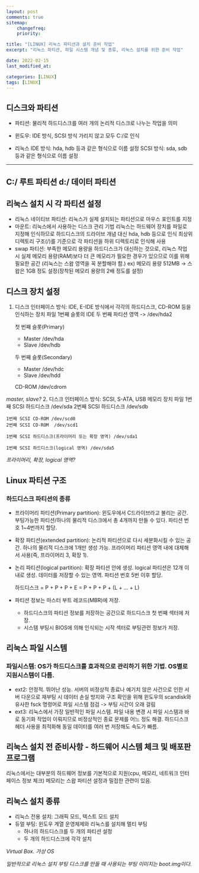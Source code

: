 ```yaml
---
layout: post
comments: true
sitemap:
    changefreq:
    priority:

title: "[LINUX] 리눅스 파티션과 설치 준비 작업"
excerpt: "리눅스 파티션, 파일 시스템 개념 및 종류, 리눅스 설치를 위한 준비 작업"

date: 2022-02-15
last_modified_at: 

categories: [LINUX]
tags: [LINUX]
---
```


## 디스크와 파티션
* 파티션: 물리적 하드디스크를 여러 개의 논리적 디스크로 나누는 작업을 의미

* 윈도우: IDE 방식, SCSI 방식 가리지 않고 모두 C:/로 인식
* 리눅스
    IDE 방식: hda, hdb 등과 같은 형식으로 이름 설정
    SCSI 방식: sda, sdb 등과 같은 형식으로 이름 설정

---
C:/ 루트 파티션
d:/ 데이터 파티션
---

## 리눅스 설치 시 각 파티션 설정
* 리눅스 네이티브 파티션: 리눅스가 실제 설치되는 파티션으로 마우스 포인트를 지정
* 마운트: 리눅스에서 사용하는 디스크 관리 기법
    리눅스는 하드웨어 장치를 파일로 지정해 인식하므로 하드디스크의 드라이브 개념 대신 hda, hdb 등으로 인식
    최상위 디렉토리 구조(/)를 기준으로 각 파티션을 하위 디렉토리로 인식해 사용
* swap 파티션: 부족한 메모리 용량을 하드디스크가 대신하는 것으로, 리눅스 작업 시 실제 메모리 용량(RAM)보다 더 큰 메모리가 필요한 경우가 있으므로 이를 위해 필요한 공간 (리눅스는 스왑 영역을 꼭 분할해야 함.)
ex) 메모리 용량 512MB -> 스왑은 1GB 정도 설정(장착된 메모리 용량의 2배 정도를 설정)

## 디스크 장치 설정
1. 디스크 인터페이스 방식: IDE, E-IDE 방식에서 각각의 하드디스크, CD-ROM 등을 인식하는 장치 파일
    1번째 슬롯의 IDE 두 번째 파티션 영역 -> /dev/hda2

    첫 번째 슬롯(Primary)
    - Master /dev/hda
    - Slave /dev/hdb

    두 번째 슬롯(Secondary)
    - Master /dev/hdc
    - Slave /dev/hdd

    CD-ROM /dev/cdrom

_master, slave?_
2. 디스크 인터페이스 방식: SCSI, S-ATA, USB 메모리 장치 파일
    1번째 SCSI 하드디스크 /dev/sda
    2번째 SCSI 하드디스크 /dev/sdb

    1번째 SCSI CD-ROM /dev/scd0
    2번째 SCSI CD-ROM  /dev/scd1

    1번째 SCSI 하드디스크(프라이머리 또는 확장 영역) /dev/sda1

    1번째 SCSI 하드디스크(logical 영역) /dev/sda5

_프라이머리, 확장, logical 영역?_

## Linux 파티션 구조
### 하드디스크 파티션의 종류
* 프라이머리 파티션(Primary partition): 윈도우에서 C드라이브라고 불리는 공간. 부팅가능한 파티션/하나의 물리적 디스크에서 총 4개까지 만들 수 있다. 파티션 번호 1~4번까지 할당.
* 확장 파티션(extended partition): 논리적 파티션으로 다시 세분화시킬 수 있는 공간. 하나의 물리적 디스크에 1개만 생성 가능. 프라이머리 파티션 영역 내에 대체해서 사용(즉, 프라이머리 3, 확장 1).
* 논리 파티션(logical partition): 확장 파티션 안에 생성. logical 파티션은 12개 이내로 생성. 데이터를 저장할 수 있는 영역. 파티션 번호 5번 이후 할당.

    하드디스크 = P + P + P + E = P + P + P + (L + ... + L)

* 파티션 정보는 마스터 부트 레코드(MBR)에 저장.
    - 하드디스크의 파티션 정보를 저장하는 공간으로 하드디스크 첫 번째 섹터에 저장.
    - 시스템 부팅시 BIOS에 의해 인식되는 시작 섹터로 부팅관련 정보가 저장.

## 리눅스 파일 시스템
### 파일시스템: OS가 하드디스크를 효과적으로 관리하기 위한 기법. OS별로 지원시스템이 다름.
* ext2: 안정적. 뛰어난 성능. 서버의 비정상적 종료나 예기치 않은 사건으로 인한 서버 다운으로 재부팅 시 데이터 손실 방지와 구조 확인을 위해 윈도우의 scandisk와 유사한 fsck 명령어로 파일 시스템 점검 -> 부팅 시간이 오래 걸림
* ext3: 리눅스에서 가장 일반적인 파일 시스템. 파일 내용 변경 시 파일 시스템과 바로 동기화 작업이 이뤄지므로 비정상적인 종료 문제를 어느 정도 해결. 하드디스크 헤더 사용을 최적화해 동일 데이터를 여러 번 저장해도 속도가 빠름.

## 리눅스 설치 전 준비사항 - 하드웨어 시스템 체크 및 배포판 프로그램
리눅스에서는 대부분의 하드웨어 정보를 기본적으로 지원(cpu, 메모리, 네트워크 인터페이스 정보 체크)
메모리는 스왑 파티션 설정과 밀접한 관련이 있음.

## 리눅스 설치 종류
* 리눅스 전용 설치: 그래픽 모드, 텍스트 모드 설치
* 듀얼 부팅: 윈도우 계열 운영체제와 리눅스를 설치해 멀티 부팅
    - 하나의 하드디스크를 두 개의 파티션 설정
    - 두 개의 하드디스크에 각각 설치

_Virtual Box. 가상 OS_

_일반적으로 리눅스 설치 부팅 디스크를 만들 때 사용되는 부팅 이미지는 boot.img이다._